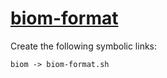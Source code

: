 # [biom-format](https://hpc.nih.gov/apps/biom-format.html)

Create the following symbolic links:
```
biom -> biom-format.sh
```
